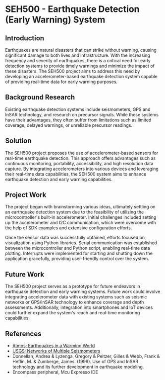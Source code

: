 # SEH500 - Earthquake Detection (Early Warning) System

## Introduction

Earthquakes are natural disasters that can strike without warning, causing significant damage to both lives and infrastructure. With the increasing frequency and severity of earthquakes, there is a critical need for early detection systems to provide timely warnings and minimize the impact of these disasters. The SEH500 project aims to address this need by developing an accelerometer-based earthquake detection system capable of providing real-time data for early warning purposes.

## Background Research

Existing earthquake detection systems include seismometers, GPS and InSAR technology, and research on precursor signals. While these systems have their advantages, they often suffer from limitations such as limited coverage, delayed warnings, or unreliable precursor readings.

## Solution

The SEH500 project proposes the use of accelerometer-based sensors for real-time earthquake detection. This approach offers advantages such as continuous monitoring, portability, accessibility, and high resolution data capture. By integrating accelerometers into various devices and leveraging their real-time data capabilities, the SEH500 system aims to enhance earthquake detection and early warning capabilities.

## Project Work

The project began with brainstorming various ideas, ultimately settling on an earthquake detection system due to the feasibility of utilizing the microcontroller's built-in accelerometer. Initial challenges included setting up the accelerometer and I2C communication, which were overcome with the help of SDK examples and extensive configuration efforts.

Once the sensor data was successfully obtained, efforts focused on visualization using Python libraries. Serial communication was established between the microcontroller and Python script, enabling real-time data plotting. Interrupts were implemented for starting and shutting down the application gracefully, providing user-friendly control over the system.

## Future Work

The SEH500 project serves as a prototype for future endeavors in earthquake detection and early warning systems. Future work could involve integrating accelerometer data with existing systems such as seismic networks or GPS/InSAR technology to enhance coverage and depth assessments. Additionally, integration into smartphones and IoT devices could further expand the system's reach and real-time monitoring capabilities.

## References

- [Atmos: Earthquakes in a Warming World](https://atmos.earth/earthquakes-in-a-warming-world/#:~:text=Today%2C%20earthquakes%20are%20becoming%20more)
- [USGS: Networks of Multiple Seismometers](https://www.usgs.gov/programs/VHP/networks-multiple-seismometers-are-necessary-adequately-monitor-volcanoes#:~:text=A%20seismometer%20is%20an%20instrument)
- Donnellan, Andrea & Lyzenga, Gregory & Peltzer, Gilles & Webb, Frank & Heflin, M. & Zumberge, James. (1999). Use of GPS and InSAR technology and its further development in earthquake modeling.
- Encompass peripheral, Mcu Expresso IDE

